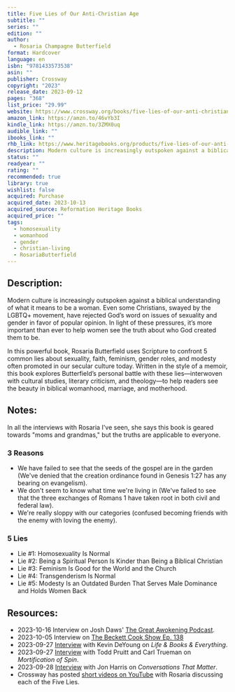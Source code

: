 ```yaml
---
title: Five Lies of Our Anti-Christian Age
subtitle: ""
series: ""
edition: ""
author:
  - Rosaria Champagne Butterfield
format: Hardcover
language: en
isbn: "9781433573538"
asin: ""
publisher: Crossway
copyright: "2023"
release_date: 2023-09-12
pages: "368"
list_price: "29.99"
website: https://www.crossway.org/books/five-lies-of-our-anti-christian-age-hcj/
amazon_link: https://amzn.to/46vYb3I
kindle_link: https://amzn.to/3ZMX0uq
audible_link: ""
ibooks_link: ""
rhb_link: https://www.heritagebooks.org/products/five-lies-of-our-anti-christian-age-butterfield.html
description: Modern culture is increasingly outspoken against a biblical understanding of what it means to be a woman. Even some Christians, swayed by the LGBTQ+ movement, have rejected God’s word on issues of sexuality and gender in favor of popular opinion. In light of these pressures, it’s more important than ever to help women see the truth about who God created them to be.
status: ""
readyear: ""
rating: ""
recommended: true
library: true
wishlist: false
acquired: Purchase
acquired_date: 2023-10-13
acquired_source: Reformation Heritage Books
acquired_price: ""
tags:
  - homosexuality
  - womanhood
  - gender
  - christian-living
  - RosariaButterfield
---
```

## Description:

Modern culture is increasingly outspoken against a biblical understanding of what it means to be a woman. Even some Christians, swayed by the LGBTQ+ movement, have rejected God’s word on issues of sexuality and gender in favor of popular opinion. In light of these pressures, it’s more important than ever to help women see the truth about who God created them to be.

In this powerful book, Rosaria Butterfield uses Scripture to confront 5 common lies about sexuality, faith, feminism, gender roles, and modesty often promoted in our secular culture today. Written in the style of a memoir, this book explores Butterfield’s personal battle with these lies―interwoven with cultural studies, literary criticism, and theology―to help readers see the beauty in biblical womanhood, marriage, and motherhood.

## Notes:

In all the interviews with Rosaria I've seen, she says this book is geared towards "moms and grandmas," but the truths are applicable to everyone.

### 3 Reasons

- We have failed to see that the seeds of the gospel are in the garden (We've denied that the creation ordinance found in Genesis 1:27 has any bearing on evangelism).
- We don't seem to know what time we're living in (We've failed to see that the three exchanges of Romans 1 have taken root in both civil and federal law).
- We're really sloppy with our categories (confused becoming friends with the enemy with loving the enemy).

### 5 Lies

- Lie #1: Homosexuality Is Normal
- Lie #2: Being a Spiritual Person Is Kinder than Being a Biblical Christian
- Lie #3: Feminism Is Good for the World and the Church
- Lie #4: Transgenderism Is Normal
- Lie #5: Modesty Is an Outdated Burden That Serves Male Dominance and Holds Women Back

## Resources:
- 2023-10-16 Interview on Josh Daws' [The Great Awokening Podcast](/notes/podcasts/the-great-awokening-podcast/five-lies-of-our-anti-christian-age-with-rosaria-butterfield/).
- 2023-10-05 Interview on [The Beckett Cook Show Ep. 138](https://overcast.fm/+8rTrNYo7o)
- 2023-09-27 [Interview](https://overcast.fm/+ghgJbUtu8) with Kevin DeYoung on _Life & Books & Everything_.
- 2023-09-27 [Interview](https://overcast.fm/+F2-JL_Lg) with Todd Pruitt and Carl Trueman on _Mortification of Spin_.
- 2023-09-28 [Interview](https://overcast.fm/+P17PFVQoE) with Jon Harris on _Conversations That Matter_.
- Crossway has posted [short videos on YouTube](https://www.youtube.com/playlist?list=PLRIff6sHi0pdWjKYcrcRw7N6n8nrR9L6S) with Rosaria discussing each of the Five Lies.
